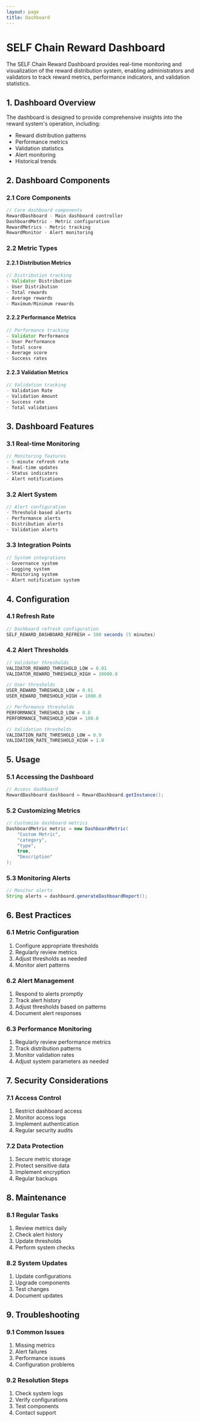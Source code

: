 ```yaml
---
layout: page
title: Dashboard
---
```


# SELF Chain Reward Dashboard

The SELF Chain Reward Dashboard provides real-time monitoring and visualization of the reward distribution system, enabling administrators and validators to track reward metrics, performance indicators, and validation statistics.

## 1. Dashboard Overview

The dashboard is designed to provide comprehensive insights into the reward system's operation, including:
- Reward distribution patterns
- Performance metrics
- Validation statistics
- Alert monitoring
- Historical trends

## 2. Dashboard Components

### 2.1 Core Components

```java
// Core dashboard components
RewardDashboard - Main dashboard controller
DashboardMetric - Metric configuration
RewardMetrics - Metric tracking
RewardMonitor - Alert monitoring
```

### 2.2 Metric Types

#### 2.2.1 Distribution Metrics
```java
// Distribution tracking
- Validator Distribution
- User Distribution
- Total rewards
- Average rewards
- Maximum/Minimum rewards
```

#### 2.2.2 Performance Metrics
```java
// Performance tracking
- Validator Performance
- User Performance
- Total score
- Average score
- Success rates
```

#### 2.2.3 Validation Metrics
```java
// Validation tracking
- Validation Rate
- Validation Amount
- Success rate
- Total validations
```

## 3. Dashboard Features

### 3.1 Real-time Monitoring
```java
// Monitoring features
- 5-minute refresh rate
- Real-time updates
- Status indicators
- Alert notifications
```

### 3.2 Alert System
```java
// Alert configuration
- Threshold-based alerts
- Performance alerts
- Distribution alerts
- Validation alerts
```

### 3.3 Integration Points
```java
// System integrations
- Governance system
- Logging system
- Monitoring system
- Alert notification system
```

## 4. Configuration

### 4.1 Refresh Rate
```java
// Dashboard refresh configuration
SELF_REWARD_DASHBOARD_REFRESH = 300 seconds (5 minutes)
```

### 4.2 Alert Thresholds
```java
// Validator thresholds
VALIDATOR_REWARD_THRESHOLD_LOW = 0.01
VALIDATOR_REWARD_THRESHOLD_HIGH = 10000.0

// User thresholds
USER_REWARD_THRESHOLD_LOW = 0.01
USER_REWARD_THRESHOLD_HIGH = 1000.0

// Performance thresholds
PERFORMANCE_THRESHOLD_LOW = 0.0
PERFORMANCE_THRESHOLD_HIGH = 100.0

// Validation thresholds
VALIDATION_RATE_THRESHOLD_LOW = 0.9
VALIDATION_RATE_THRESHOLD_HIGH = 1.0
```

## 5. Usage

### 5.1 Accessing the Dashboard
```java
// Access dashboard
RewardDashboard dashboard = RewardDashboard.getInstance();
```

### 5.2 Customizing Metrics
```java
// Customize dashboard metrics
DashboardMetric metric = new DashboardMetric(
    "Custom Metric",
    "category",
    "type",
    true,
    "Description"
);
```

### 5.3 Monitoring Alerts
```java
// Monitor alerts
String alerts = dashboard.generateDashboardReport();
```

## 6. Best Practices

### 6.1 Metric Configuration
1. Configure appropriate thresholds
2. Regularly review metrics
3. Adjust thresholds as needed
4. Monitor alert patterns

### 6.2 Alert Management
1. Respond to alerts promptly
2. Track alert history
3. Adjust thresholds based on patterns
4. Document alert responses

### 6.3 Performance Monitoring
1. Regularly review performance metrics
2. Track distribution patterns
3. Monitor validation rates
4. Adjust system parameters as needed

## 7. Security Considerations

### 7.1 Access Control
1. Restrict dashboard access
2. Monitor access logs
3. Implement authentication
4. Regular security audits

### 7.2 Data Protection
1. Secure metric storage
2. Protect sensitive data
3. Implement encryption
4. Regular backups

## 8. Maintenance

### 8.1 Regular Tasks
1. Review metrics daily
2. Check alert history
3. Update thresholds
4. Perform system checks

### 8.2 System Updates
1. Update configurations
2. Upgrade components
3. Test changes
4. Document updates

## 9. Troubleshooting

### 9.1 Common Issues
1. Missing metrics
2. Alert failures
3. Performance issues
4. Configuration problems

### 9.2 Resolution Steps
1. Check system logs
2. Verify configurations
3. Test components
4. Contact support
